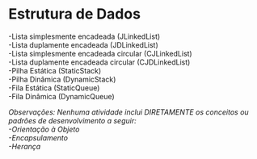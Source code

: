 # Estrutura de Dados
  -Lista simplesmente encadeada (JLinkedList) <br />
  -Lista duplamente encadeada (JDLinkedList) <br />
  -Lista simplesmente encadeada circular (CJLinkedList) <br />
  -Lista duplamente encadeada circular (CJDLinkedList) <br />
  -Pilha Estática (StaticStack) <br/>
  -Pilha Dinâmica (DynamicStack) <br/>
  -Fila Estática (StaticQueue) <br/>
  -Fila Dinâmica (DynamicQueue) <br/>

<i>Observações: Nenhuma atividade inclui DIRETAMENTE os conceitos ou padrões de desenvolvimento a seguir: <br />
	-Orientação à Objeto <br />
	-Encapsulamento <br />
	-Herança <br /> <i/>
